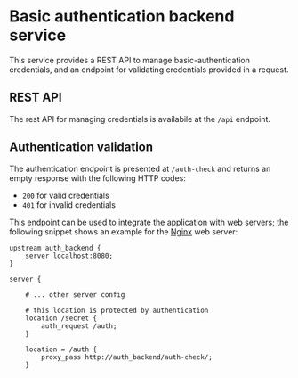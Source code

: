 # Basic authentication backend service

This service provides a REST API to manage basic-authentication credentials,
and an endpoint for validating credentials provided in a request.


## REST API

The rest API for managing credentials is availabile at the `/api` endpoint.


## Authentication validation

The authentication endpoint is presented at `/auth-check` and returns an empty
response with the following HTTP codes:

- `200` for valid credentials
- `401` for invalid credentials

This endpoint can be used to integrate the application with web servers; the
following snippet shows an example for the [Nginx](http://nginx.org/) web
server:

```
upstream auth_backend {
    server localhost:8080;
}

server {

    # ... other server config

    # this location is protected by authentication 
    location /secret {
        auth_request /auth;
    }

    location = /auth {
        proxy_pass http://auth_backend/auth-check/;
    }
```
